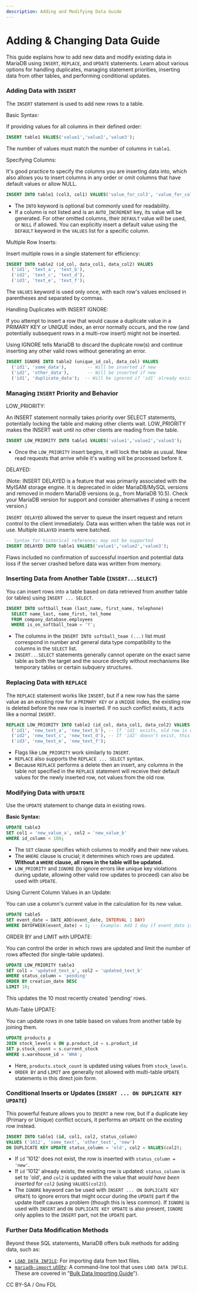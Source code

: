```yaml
---
description: Adding and Modifying Data Guide
---
```


# Adding & Changing Data Guide

This guide explains how to add new data and modify existing data in MariaDB using `INSERT`, `REPLACE`, and `UPDATE` statements. Learn about various options for handling duplicates, managing statement priorities, inserting data from other tables, and performing conditional updates.

### Adding Data with `INSERT`

The `INSERT` statement is used to add new rows to a table.

Basic Syntax:

If providing values for all columns in their defined order:

```sql
INSERT table1 VALUES('value1','value2','value3');
```

The number of values must match the number of columns in `table1`.

Specifying Columns:

It's good practice to specify the columns you are inserting data into, which also allows you to insert columns in any order or omit columns that have default values or allow NULL.

```sql
INSERT INTO table1 (col3, col1) VALUES('value_for_col3', 'value_for_col1');
```

* The `INTO` keyword is optional but commonly used for readability.
* If a column is not listed and is an `AUTO_INCREMENT` key, its value will be generated. For other omitted columns, their `DEFAULT` value will be used, or `NULL` if allowed. You can explicitly insert a default value using the `DEFAULT` keyword in the `VALUES` list for a specific column.

Multiple Row Inserts:

Insert multiple rows in a single statement for efficiency:

```sql
INSERT INTO table2 (id_col, data_col1, data_col2) VALUES
  ('id1', 'text_a', 'text_b'),
  ('id2', 'text_c', 'text_d'),
  ('id3', 'text_e', 'text_f');
```

The `VALUES` keyword is used only once, with each row's values enclosed in parentheses and separated by commas.

Handling Duplicates with INSERT IGNORE:

If you attempt to insert a row that would cause a duplicate value in a PRIMARY KEY or UNIQUE index, an error normally occurs, and the row (and potentially subsequent rows in a multi-row insert) might not be inserted.

Using IGNORE tells MariaDB to discard the duplicate row(s) and continue inserting any other valid rows without generating an error.

```sql
INSERT IGNORE INTO table2 (unique_id_col, data_col) VALUES
  ('id1', 'some_data'),        -- Will be inserted if new
  ('id2', 'other_data'),       -- Will be inserted if new
  ('id1', 'duplicate_data');  -- Will be ignored if 'id1' already exists or was just inserted
```

### Managing `INSERT` Priority and Behavior

LOW\_PRIORITY:

An INSERT statement normally takes priority over SELECT statements, potentially locking the table and making other clients wait. LOW\_PRIORITY makes the INSERT wait until no other clients are reading from the table.

```sql
INSERT LOW_PRIORITY INTO table1 VALUES('value1','value2','value3');
```

* Once the `LOW_PRIORITY` insert begins, it will lock the table as usual. New read requests that arrive while it's waiting will be processed before it.

DELAYED:

(Note: INSERT DELAYED is a feature that was primarily associated with the MyISAM storage engine. It is deprecated in older MariaDB/MySQL versions and removed in modern MariaDB versions (e.g., from MariaDB 10.5). Check your MariaDB version for support and consider alternatives if using a recent version.)

`INSERT DELAYED` allowed the server to queue the insert request and return control to the client immediately. Data was written when the table was not in use. Multiple `DELAYED` inserts were batched.

```sql
-- Syntax for historical reference; may not be supported
INSERT DELAYED INTO table1 VALUES('value1','value2','value3');
```

Flaws included no confirmation of successful insertion and potential data loss if the server crashed before data was written from memory.

### Inserting Data from Another Table (`INSERT...SELECT`)

You can insert rows into a table based on data retrieved from another table (or tables) using `INSERT ... SELECT`.

```sql
INSERT INTO softball_team (last_name, first_name, telephone)
  SELECT name_last, name_first, tel_home
  FROM company_database.employees
  WHERE is_on_softball_team = 'Y';
```

* The columns in the `INSERT INTO softball_team (...)` list must correspond in number and general data type compatibility to the columns in the `SELECT` list.
* `INSERT...SELECT` statements generally cannot operate on the exact same table as both the target and the source directly without mechanisms like temporary tables or certain subquery structures.

### Replacing Data with `REPLACE`

The `REPLACE` statement works like `INSERT`, but if a new row has the same value as an existing row for a `PRIMARY KEY` or a `UNIQUE` index, the existing row is deleted before the new row is inserted. If no such conflict exists, it acts like a normal `INSERT`.

```sql
REPLACE LOW_PRIORITY INTO table2 (id_col, data_col1, data_col2) VALUES
  ('id1', 'new_text_a', 'new_text_b'), -- If 'id1' exists, old row is deleted, this is inserted
  ('id2', 'new_text_c', 'new_text_d'), -- If 'id2' doesn't exist, this is inserted
  ('id3', 'new_text_e', 'new_text_f');
```

* Flags like `LOW_PRIORITY` work similarly to `INSERT`.
* `REPLACE` also supports the `REPLACE ... SELECT` syntax.
* Because `REPLACE` performs a delete then an insert, any columns in the table not specified in the `REPLACE` statement will receive their default values for the newly inserted row, not values from the old row.

### Modifying Data with `UPDATE`

Use the `UPDATE` statement to change data in existing rows.

**Basic Syntax:**

```sql
UPDATE table3
SET col1 = 'new_value_a', col2 = 'new_value_b'
WHERE id_column < 100;
```

* The `SET` clause specifies which columns to modify and their new values.
* The `WHERE` clause is crucial; it determines which rows are updated. **Without a `WHERE` clause, all rows in the table will be updated.**
* `LOW_PRIORITY` and `IGNORE` (to ignore errors like unique key violations during update, allowing other valid row updates to proceed) can also be used with `UPDATE`.

Using Current Column Values in an Update:

You can use a column's current value in the calculation for its new value.

```sql
UPDATE table5
SET event_date = DATE_ADD(event_date, INTERVAL 1 DAY)
WHERE DAYOFWEEK(event_date) = 1; -- Example: Add 1 day if event_date is a Sunday
```

ORDER BY and LIMIT with UPDATE:

You can control the order in which rows are updated and limit the number of rows affected (for single-table updates).

```sql
UPDATE LOW_PRIORITY table3
SET col1 = 'updated_text_a', col2 = 'updated_text_b'
WHERE status_column = 'pending'
ORDER BY creation_date DESC
LIMIT 10;
```

This updates the 10 most recently created 'pending' rows.

Multi-Table UPDATE:

You can update rows in one table based on values from another table by joining them.

```sql
UPDATE products p
JOIN stock_levels s ON p.product_id = s.product_id
SET p.stock_count = s.current_stock
WHERE s.warehouse_id = 'WHA';
```

* Here, `products.stock_count` is updated using values from `stock_levels`.
* `ORDER BY` and `LIMIT` are generally not allowed with multi-table `UPDATE` statements in this direct join form.

### Conditional Inserts or Updates (`INSERT ... ON DUPLICATE KEY UPDATE`)

This powerful feature allows you to `INSERT` a new row, but if a duplicate key (Primary or Unique) conflict occurs, it performs an `UPDATE` on the existing row instead.

```sql
INSERT INTO table1 (id, col1, col2, status_column)
VALUES ('1012', 'some_text', 'other_text', 'new')
ON DUPLICATE KEY UPDATE status_column = 'old', col2 = VALUES(col2);
```

* If `id` '1012' does not exist, the row is inserted with `status_column = 'new'`.
* If `id` '1012' already exists, the existing row is updated: `status_column` is set to 'old', and `col2` is updated with the value that _would have been inserted_ for `col2` (using `VALUES(col2)`).
* The `IGNORE` keyword can be used with `INSERT ... ON DUPLICATE KEY UPDATE` to ignore errors that might occur during the `UPDATE` part if the update itself causes a problem (though this is less common). If `IGNORE` is used with `INSERT` and `ON DUPLICATE KEY UPDATE` is also present, `IGNORE` only applies to the `INSERT` part, not the `UPDATE` part.

### Further Data Modification Methods

Beyond these SQL statements, MariaDB offers bulk methods for adding data, such as:

* [`LOAD DATA INFILE`](../reference/sql-statements/data-manipulation/inserting-loading-data/load-data-into-tables-or-index/load-data-infile.md): For importing data from text files.
* [`mariadb-import` utility](../clients-and-utilities/backup-restore-and-import-clients/mariadb-import.md): A command-line tool that uses `LOAD DATA INFILE`. These are covered in "[Bulk Data Importing Guide](https://mariadb.net/docs/server/mariadb-quickstart-guides/mariadb-importing-data-guide)").

CC BY-SA / Gnu FDL
